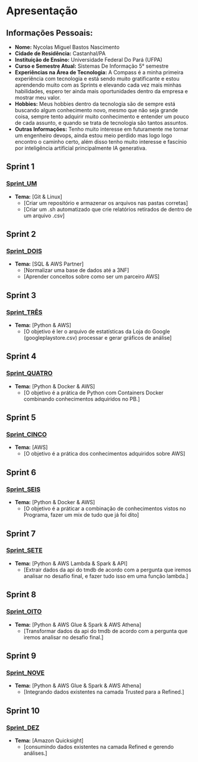 # Apresentação

## Informações Pessoais:
- **Nome:** Nycolas Miguel Bastos Nascimento
- **Cidade de Residência:** Castanhal/PA
- **Instituição de Ensino:** Universidade Federal Do Pará (UFPA)
- **Curso e Semestre Atual:** Sistemas De Informação 5° semestre
- **Experiências na Área de Tecnologia:** A Compass é a minha primeira experiência com tecnologia e está sendo muito gratificante e estou aprendendo muito com as Sprints e elevando cada vez mais minhas habilidades, espero ter ainda mais oportunidades dentro da empresa e mostrar meu valor.
- **Hobbies:** Meus hobbies dentro da tecnologia são de sempre está buscando algum conhecimento novo, mesmo que não seja grande coisa, sempre tento adquirir muito conhecimento e entender um pouco de cada assunto, e quando se trata de tecnologia são tantos assuntos.
- **Outras Informações:** Tenho muito interesse em futuramente me tornar um engenheiro devops, ainda estou meio perdido mas logo logo encontro o caminho certo, além disso tenho muito interesse e fascínio por inteligência artificial principalmente IA generativa.





## Sprint 1
### [Sprint_UM](./Sprint%201/)
- **Tema:** [Git & Linux]
  - [Criar um repositório e armazenar os arquivos nas pastas corretas]
  - [Criar um .sh automatizado que crie relatórios retirados de dentro de um arquivo .csv]



## Sprint 2
### [Sprint_DOIS](./Sprint%202/)
- **Tema:** [SQL & AWS Partner]
  - [Normalizar uma base de dados até a 3NF]
  - [Aprender conceitos sobre como ser um parceiro AWS]

## Sprint 3
### [Sprint_TRÊS](./Sprint%203/)
- **Tema:** [Python & AWS]
  - [O objetivo é ler o arquivo de estatísticas da Loja do Google (googleplaystore.csv) processar e gerar gráficos de análise]

## Sprint 4
### [Sprint_QUATRO](./Sprint%204/)
- **Tema:** [Python & Docker & AWS]
  - [O objetivo é a prática de Python com Containers Docker combinando conhecimentos adquiridos no PB.]

## Sprint 5
### [Sprint_CINCO](./Sprint%205/)
- **Tema:** [AWS]
  - [O objetivo é a prática dos conhecimentos adquiridos sobre AWS]

## Sprint 6
### [Sprint_SEIS](./Sprint%206/)
- **Tema:** [Python & Docker & AWS]
  - [O objetivo é a práticar a combinação de conhecimentos vistos no Programa, fazer um mix de tudo que já foi dito]

## Sprint 7
### [Sprint_SETE](./Sprint%207/)
- **Tema:** [Python & AWS Lambda & Spark & API]
  - [Extrair dados da api do tmdb de acordo com a pergunta que iremos analisar no desafio final, e fazer tudo isso em uma função lambda.]

## Sprint 8
### [Sprint_OITO](./Sprint%208/)
- **Tema:** [Python & AWS Glue & Spark & AWS Athena]
  - [Transformar dados da api do tmdb de acordo com a pergunta que iremos analisar no desafio final.]

## Sprint 9
### [Sprint_NOVE](./Sprint%209/)
- **Tema:** [Python & AWS Glue & Spark & AWS Athena]
  - [Integrando dados existentes na camada Trusted para a Refined.]

## Sprint 10
### [Sprint_DEZ](./Sprint%2010/)
- **Tema:** [Amazon Quicksight]
  - [consumindo dados existentes na camada Refined e gerendo análises.]